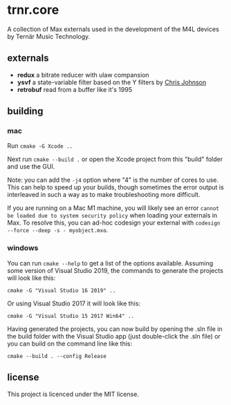 # trnr.core

A collection of Max externals used in the development of the M4L devices by Ternär Music Technology.

## externals

- **redux** a bitrate reducer with ulaw compansion
- **ysvf** a state-variable filter based on the Y filters by [Chris Johnson](https://github.com/airwindows)
- **retrobuf** read from a buffer like it's 1995

## building

### mac

Run `cmake -G Xcode ..`

Next run `cmake --build .` or open the Xcode project from this "build" folder and use the GUI.

Note: you can add the `-j4` option where "4" is the number of cores to use. This can help to speed up your builds, though sometimes the error output is interleaved in such a way as to make troubleshooting more difficult.

If you are running on a Mac M1 machine, you will likely see an error `cannot be loaded due to system security policy` when loading your externals in Max. To resolve this, you can ad-hoc codesign your external with `codesign --force --deep -s - myobject.mxo`.

### windows

You can run `cmake --help` to get a list of the options available. Assuming some version of Visual Studio 2019, the commands to generate the projects will look like this:

`cmake -G "Visual Studio 16 2019" ..`

Or using Visual Studio 2017 it will look like this:

`cmake -G "Visual Studio 15 2017 Win64" ..`

Having generated the projects, you can now build by opening the .sln file in the build folder with the Visual Studio app (just double-click the .sln file) or you can build on the command line like this:

`cmake --build . --config Release`

## license

This project is licenced under the MIT license.
